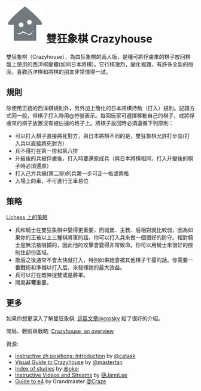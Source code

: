 # ![Crazyhouse](https://github.com/gbtami/pychess-variants/blob/master/static/icons/Crazyhouse.svg) 雙狂象棋 Crazyhouse

雙狂象棋（Crazyhouse），為四狂象棋的兩人版，是種可將俘虜來的棋子放回棋盤上使用的西洋棋變體(如同日本將棋)。它行棋激烈，變化複雜，有許多全新的局面，喜歡西洋棋和將棋的朋友非常值得一試。
## 規則

除使用正統的西洋棋規則外，另外加上簡化的日本將棋持駒（打入）規則。記譜方式同一般，但棋子打入時用@符號表示。每回玩家可選擇移動自己的棋子，或將俘虜來的棋子放置沒有被佔據的格子上。將棋子放回時必須遵循下列原則：

* 可以打入棋子直接將死對方，與日本將棋不同的是，雙狂象棋允許打步詰(打入兵以直接將死對方)
* 兵不得打在第一排和第八排
* 升級後的兵被俘虜後，打入時要還原成兵（與日本將棋相同，打入升變後的棋子時必須還原）
* 打入己方兵線(第二排)的兵第一步可走一格或兩格
* 入場上的車，不可進行王車易位

## 策略

[Lichess 上的策略 ](https://lichess.org/variant/crazyhouse)

* 兵和騎士在雙狂象棋中變得更重要，而城堡、主教、后相對就比較弱，因為如果你的王被以上三種棋將軍的話，你可以打入兵來做一個很好的防守。相對騎士是無法被阻攔的，因此他的攻擊會變得非常致命。你可以用騎士來很好的控制住部份區域。
* 換后之後通常不會太快就打入，特別如果她會被其他棋子干擾的話。你需要一番戰術和準備以打入后，來發揮她的最大效益。
* 兵可以打在敵陣捉雙或是將軍。
* 開局**非常**重要。

## 更多 

如果你想更深入了解雙狂象棋, [這篇文章@crosky](https://lichess.org/@/crosky) 給了很好的介紹。

開局、戰術與戰略: [Crazyhouse, an overview](https://lichess.org/blog/VrQDNSoAACsA8sqc/crazyhouse-an-overview)

資源: 

* [Instructive zh positions: Introduction](https://lichess.org/study/OHSQPWgG) by [@catask](https://lichess.org/@/catask)
* [Visual Guide to Crazyhouse](https://www.chess.com/blog/mastertanCrazyhouse/light-dark-a-visual-guide-to-crazyhouse) by [@mastertan](https://lichess.org/@/mastertan)
* [Index of studies](http://zhchess.blogspot.com/p/blog-page.html) by [@okei](https://lichess.org/@/okei)
* [Instructive Videos and Streams](https://www.youtube.com/c/JannLeeCrazyhouseChannel/videos) by [@JannLee](https://lichess.org/@/JannLee)
* [Guide to e4](https://www.youtube.com/watch?v=C34jJXTMIxM) by Grandmaster [@Craze](https://lichess.org/@/Craze)

